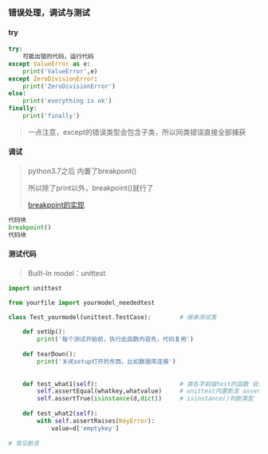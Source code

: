 ### 错误处理，调试与测试

#### try

```python
try:
	可能出错的代码，运行代码
except ValueError as e:
    print('ValueError',e)
except ZeroDivisionError:
    print('ZeroDivisionError')
else:
    print('everything is ok')
finally:
    print('finally')
```

> 一点注意，except的错误类型会包含子类，所以同类错误直接全部捕获

#### 调试

> python3.7之后 内置了breakpont()
>
> 所以除了print以外，breakpoint()就行了
>
> [breakpoint的实现](https://www.jianshu.com/p/5d3c52c5c2a2)

```python
代码块
breakpoint()
代码块
```



#### 测试代码

> Built-In model：unittest

```python
import unittest

from yourfile import yourmodel_neededtest

class Test_yourmodel(unittest.TestCase):		# 继承测试类
    
    def setUp():
        print('每个测试开始前，执行此函数内容先，代码复用')
        
    def tearDown():
        print('关闭setup打开的东西，比如数据库连接')
    
    
    def test_what1(self):						# 类名字前缀test的函数 会进行自动测试
        self.assertEqual(whatkey,whatvalue)		# unittest内置断言 assert。。。
        self.assertTrue(isinstance(d,dict))		# isinstance()判断类型
    
    def test_what2(self):
        with self.assertRaises(KeyError):
            value=d['emptykey']
    
# 常见断言


```

